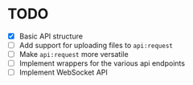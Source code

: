 # TODO
* [x] Basic API structure
* [ ] Add support for uploading files to `api:request`
* [ ] Make `api:request` more versatile
* [ ] Implement wrappers for the various api endpoints
* [ ] Implement WebSocket API
